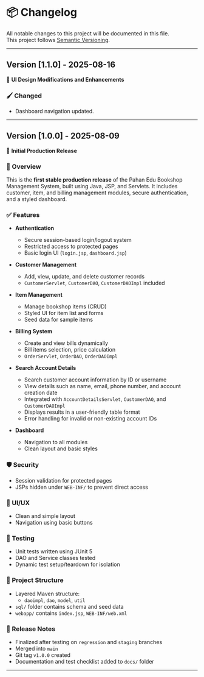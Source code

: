 # 📦 Changelog
All notable changes to this project will be documented in this file.  
This project follows [Semantic Versioning](https://semver.org/).

---
## Version [1.1.0]  - 2025-08-16
🎨 **UI Design Modifications and Enhancements**

### 🖌️ Changed

- Dashboard navigation updated.


---

## Version [1.0.0]  - 2025-08-09
🎉 **Initial Production Release**

### 🚀 Overview
This is the **first stable production release** of the Pahan Edu Bookshop Management System, built using Java, JSP, and Servlets. It includes customer, item, and billing management modules, secure authentication, and a styled dashboard.

### ✅ Features

- **Authentication**
    - Secure session-based login/logout system
    - Restricted access to protected pages
    - Basic login UI (`login.jsp`, `dashboard.jsp`)

- **Customer Management**
    - Add, view, update, and delete customer records
    - `CustomerServlet`, `CustomerDAO`, `CustomerDAOImpl` included

- **Item Management**
    - Manage bookshop items (CRUD)
    - Styled UI for item list and forms
    - Seed data for sample items

- **Billing System**
    - Create and view bills dynamically
    - Bill items selection, price calculation
    - `OrderServlet`, `OrderDAO`, `OrderDAOImpl`

- **Search Account Details**
    - Search customer account information by ID or username
    - View details such as name, email, phone number, and account creation date
    - Integrated with `AccountDetailsServlet`, `CustomerDAO`, and `CustomerDAOImpl`
    - Displays results in a user-friendly table format
    - Error handling for invalid or non-existing account IDs

- **Dashboard**
    - Navigation to all modules
    - Clean layout and basic styles

### 🛡️ Security

- Session validation for protected pages
- JSPs hidden under `WEB-INF/` to prevent direct access

### 🎨 UI/UX

- Clean and simple layout
- Navigation using basic buttons

### 🧪 Testing

- Unit tests written using JUnit 5
- DAO and Service classes tested
- Dynamic test setup/teardown for isolation

### 📂 Project Structure

- Layered Maven structure:
    - `daoimpl`, `dao`, `model`, `util`
- `sql/` folder contains schema and seed data
- `webapp/` contains `index.jsp`, `WEB-INF/web.xml`

### 🔀 Release Notes

- Finalized after testing on `regression` and `staging` branches
- Merged into `main`
- Git tag `v1.0.0` created
- Documentation and test checklist added to `docs/` folder

---
